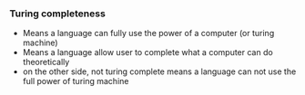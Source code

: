 ### Turing completeness
- Means a language can fully use the power of a computer (or turing machine)
- Means a language allow user to complete what a computer can do theoretically
- on the other side, not turing complete means a language can not use the full power of turing machine
